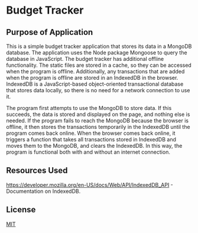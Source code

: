 # Budget Tracker

## Purpose of Application

This is a simple budget tracker application that stores its data in a MongoDB database.  The application uses the Node package Mongoose to query the database in JavaScript.  The budget tracker has additional offline functionality.  The static files are stored in a cache, so they can be accessed when the program is offline.  Additionally, any transactions that are added when the program is offline are stored in an IndexedDB in the browser.  IndexedDB is a JavaScript-based object-oriented transactional database that stores data locally, so there is no need for a network connection to use it.

The program first attempts to use the MongoDB to store data.  If this succeeds, the data is stored and displayed on the page, and nothing else is needed.  If the program fails to reach the MongoDB because the browser is offline, it then stores the transactions temporarily in the IndexedDB until the program comes back online.  When the browser comes back online, it triggers a function that takes all transactions stored in IndexedDB and moves them to the MongoDB, and clears the IndexedDB.  In this way, the program is functional both with and without an internet connection.

## Resources Used

https://developer.mozilla.org/en-US/docs/Web/API/IndexedDB_API - Documentation on IndexedDB.

## License
[MIT](https://choosealicense.com/licenses/mit/)